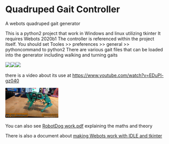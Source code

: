 # Quadruped Gait Controller
A webots quadruped gait generator

This is a python2 project that work in Windows and linux utilizing tkinter
It requires Webots 2020b1
The controller is referenced within the project itself. You should set Tooles >> preferences >> general >> pythoncommand to python2
There are various gait files that can be loaded into the generator including walking and turning gaits

<img src="media/ezgif-1-3e85706516.gif" width="33%"><img src="media/ezgif-1-94c1b09821.gif" width="33%"><img src="media/ezgif-1-44b11274bd.gif" width="33%">

there is a video about its use at https://www.youtube.com/watch?v=EDuPl-gz040

[<img src="media/Screenshot%20from%202024-01-14%2020-45-53.png" width="33%">](https://www.youtube.com/watch?v=EDuPl-gz040)

You can also see [RobotDog work.pdf](documentation/RobotDog%20work.pdf) explaining the maths and theory

There is also a document about [making Webots work with IDLE and tkinter](documentation/Making%20webots%20work%20with%20python%20idle.pdf)



